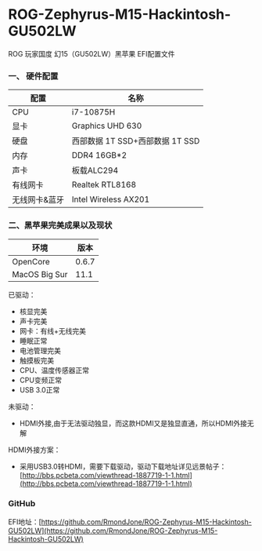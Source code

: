 # ROG-Zephyrus-M15-Hackintosh-GU502LW
ROG 玩家国度  幻15（GU502LW）黑苹果 EFI配置文件

### 一、 硬件配置

配置|名称
--|--
CPU|i7-10875H
显卡|Graphics UHD 630
硬盘|西部数据 1T SSD+西部数据 1T SSD
内存|DDR4 16GB*2
声卡|板载ALC294
有线网卡| Realtek RTL8168
无线网卡&蓝牙| Intel Wireless AX201

### 二、黑苹果完美成果以及现状

环境|版本
--|--
OpenCore|0.6.7
MacOS Big Sur|11.1

已驱动：

* 核显完美
* 声卡完美
* 网卡：有线+无线完美
* 睡眠正常
* 电池管理完美
* 触摸板完美
* CPU、温度传感器正常
* CPU变频正常
* USB 3.0正常

未驱动：

* HDMI外接,由于无法驱动独显，而这款HDMI又是独显直通，所以HDMI外接无解

HDMI外接方案：

* 采用USB3.0转HDMI，需要下载驱动，驱动下载地址详见远景帖子：[http://bbs.pcbeta.com/viewthread-1887719-1-1.html](http://bbs.pcbeta.com/viewthread-1887719-1-1.html)

### GitHub
EFI地址：[https://github.com/RmondJone/ROG-Zephyrus-M15-Hackintosh-GU502LW](https://github.com/RmondJone/ROG-Zephyrus-M15-Hackintosh-GU502LW)

